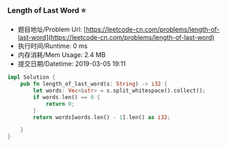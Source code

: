 
### Length of Last Word :star:
- 题目地址/Problem Url: [https://leetcode-cn.com/problems/length-of-last-word](https://leetcode-cn.com/problems/length-of-last-word)
- 执行时间/Runtime: 0 ms 
- 内存消耗/Mem Usage: 2.4 MB
- 提交日期/Datetime: 2019-03-05 19:11

```rust
impl Solution {
    pub fn length_of_last_word(s: String) -> i32 {
        let words: Vec<&str> = s.split_whitespace().collect();
        if words.len() == 0 {
            return 0;
        }
        return words[words.len() - 1].len() as i32;

    }
}

```
